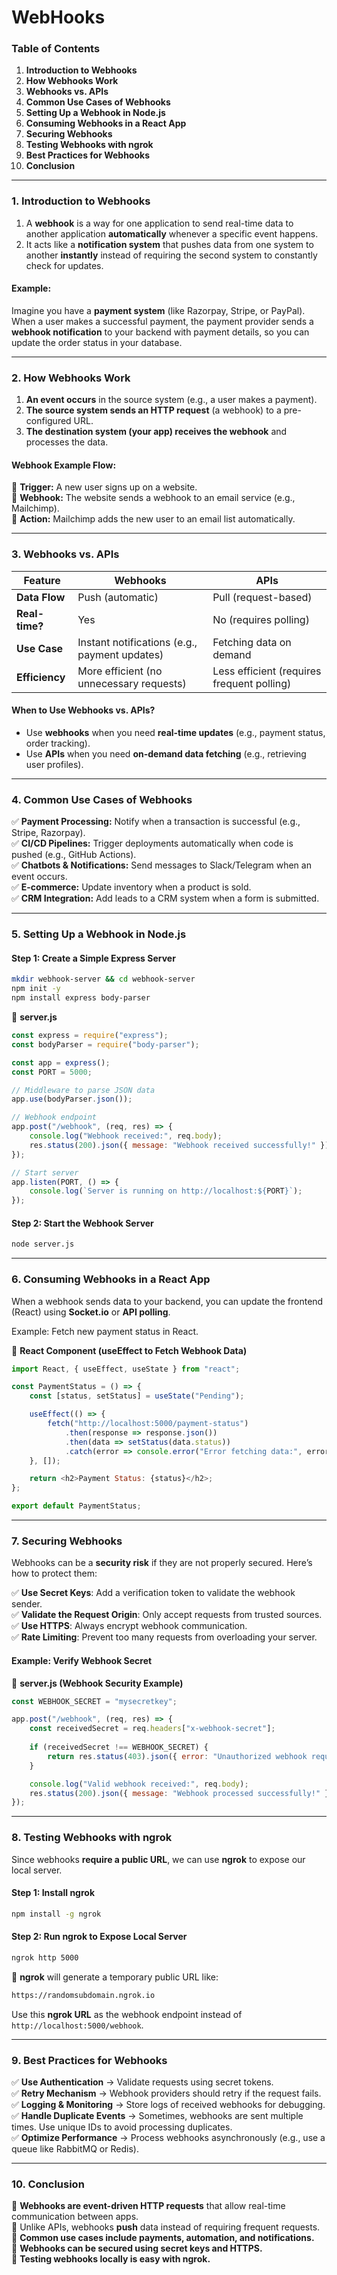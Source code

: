 # WebHooks

### **Table of Contents**

1. **Introduction to Webhooks**
2. **How Webhooks Work**
3. **Webhooks vs. APIs**
4. **Common Use Cases of Webhooks**
5. **Setting Up a Webhook in Node.js**
6. **Consuming Webhooks in a React App**
7. **Securing Webhooks**
8. **Testing Webhooks with ngrok**
9. **Best Practices for Webhooks**
10. **Conclusion**

***

### **1. Introduction to Webhooks**

1. A **webhook** is a way for one application to send real-time data to another application **automatically** whenever a specific event happens.&#x20;
2. It acts like a **notification system** that pushes data from one system to another **instantly** instead of requiring the second system to constantly check for updates.

#### **Example:**

Imagine you have a **payment system** (like Razorpay, Stripe, or PayPal). When a user makes a successful payment, the payment provider sends a **webhook notification** to your backend with payment details, so you can update the order status in your database.

***

### **2. How Webhooks Work**

1. **An event occurs** in the source system (e.g., a user makes a payment).
2. **The source system sends an HTTP request** (a webhook) to a pre-configured URL.
3. **The destination system (your app) receives the webhook** and processes the data.

#### **Webhook Example Flow:**

🔹 **Trigger:** A new user signs up on a website.\
🔹 **Webhook:** The website sends a webhook to an email service (e.g., Mailchimp).\
🔹 **Action:** Mailchimp adds the new user to an email list automatically.

***

### **3. Webhooks vs. APIs**

| Feature        | Webhooks                                      | APIs                                       |
| -------------- | --------------------------------------------- | ------------------------------------------ |
| **Data Flow**  | Push (automatic)                              | Pull (request-based)                       |
| **Real-time?** | Yes                                           | No (requires polling)                      |
| **Use Case**   | Instant notifications (e.g., payment updates) | Fetching data on demand                    |
| **Efficiency** | More efficient (no unnecessary requests)      | Less efficient (requires frequent polling) |

#### **When to Use Webhooks vs. APIs?**

* Use **webhooks** when you need **real-time updates** (e.g., payment status, order tracking).
* Use **APIs** when you need **on-demand data fetching** (e.g., retrieving user profiles).

***

### **4. Common Use Cases of Webhooks**

✅ **Payment Processing:** Notify when a transaction is successful (e.g., Stripe, Razorpay).\
✅ **CI/CD Pipelines:** Trigger deployments automatically when code is pushed (e.g., GitHub Actions).\
✅ **Chatbots & Notifications:** Send messages to Slack/Telegram when an event occurs.\
✅ **E-commerce:** Update inventory when a product is sold.\
✅ **CRM Integration:** Add leads to a CRM system when a form is submitted.

***

### **5. Setting Up a Webhook in Node.js**

#### **Step 1: Create a Simple Express Server**

```sh
mkdir webhook-server && cd webhook-server
npm init -y
npm install express body-parser
```

📄 **server.js**

```javascript
const express = require("express");
const bodyParser = require("body-parser");

const app = express();
const PORT = 5000;

// Middleware to parse JSON data
app.use(bodyParser.json());

// Webhook endpoint
app.post("/webhook", (req, res) => {
    console.log("Webhook received:", req.body);
    res.status(200).json({ message: "Webhook received successfully!" });
});

// Start server
app.listen(PORT, () => {
    console.log(`Server is running on http://localhost:${PORT}`);
});
```

#### **Step 2: Start the Webhook Server**

```sh
node server.js
```

***

### **6. Consuming Webhooks in a React App**

When a webhook sends data to your backend, you can update the frontend (React) using **Socket.io** or **API polling**.

Example: Fetch new payment status in React.

📄 **React Component (useEffect to Fetch Webhook Data)**

```javascript
import React, { useEffect, useState } from "react";

const PaymentStatus = () => {
    const [status, setStatus] = useState("Pending");

    useEffect(() => {
        fetch("http://localhost:5000/payment-status")
            .then(response => response.json())
            .then(data => setStatus(data.status))
            .catch(error => console.error("Error fetching data:", error));
    }, []);

    return <h2>Payment Status: {status}</h2>;
};

export default PaymentStatus;
```

***

### **7. Securing Webhooks**

Webhooks can be a **security risk** if they are not properly secured. Here’s how to protect them:

✅ **Use Secret Keys**: Add a verification token to validate the webhook sender.\
✅ **Validate the Request Origin**: Only accept requests from trusted sources.\
✅ **Use HTTPS**: Always encrypt webhook communication.\
✅ **Rate Limiting**: Prevent too many requests from overloading your server.

#### **Example: Verify Webhook Secret**

📄 **server.js (Webhook Security Example)**

```javascript
const WEBHOOK_SECRET = "mysecretkey";

app.post("/webhook", (req, res) => {
    const receivedSecret = req.headers["x-webhook-secret"];
    
    if (receivedSecret !== WEBHOOK_SECRET) {
        return res.status(403).json({ error: "Unauthorized webhook request" });
    }

    console.log("Valid webhook received:", req.body);
    res.status(200).json({ message: "Webhook processed successfully!" });
});
```

***

### **8. Testing Webhooks with ngrok**

Since webhooks **require a public URL**, we can use **ngrok** to expose our local server.

#### **Step 1: Install ngrok**

```sh
npm install -g ngrok
```

#### **Step 2: Run ngrok to Expose Local Server**

```sh
ngrok http 5000
```

🔹 **ngrok** will generate a temporary public URL like:

```sh
https://randomsubdomain.ngrok.io
```

Use this **ngrok URL** as the webhook endpoint instead of `http://localhost:5000/webhook`.

***

### **9. Best Practices for Webhooks**

✅ **Use Authentication** → Validate requests using secret tokens.\
✅ **Retry Mechanism** → Webhook providers should retry if the request fails.\
✅ **Logging & Monitoring** → Store logs of received webhooks for debugging.\
✅ **Handle Duplicate Events** → Sometimes, webhooks are sent multiple times. Use unique IDs to avoid processing duplicates.\
✅ **Optimize Performance** → Process webhooks asynchronously (e.g., use a queue like RabbitMQ or Redis).

***

### **10. Conclusion**

🔹 **Webhooks are event-driven HTTP requests** that allow real-time communication between apps.\
🔹 Unlike APIs, webhooks **push** data instead of requiring frequent requests.\
🔹 **Common use cases include payments, automation, and notifications.**\
🔹 **Webhooks can be secured using secret keys and HTTPS.**\
🔹 **Testing webhooks locally is easy with ngrok.**
